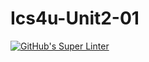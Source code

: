 # Ics4u-Unit2-01

[![GitHub's Super Linter](https://github.com/darienrh/Ics4u-Unit2-01/workflows/GitHub's%20Super%20Linter/badge.svg)](https://github.com/darienrh/Ics4u-Unit2-01/actions)
